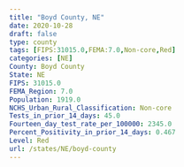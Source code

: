 ```yaml
---
title: "Boyd County, NE"
date: 2020-10-28
draft: false
type: county
tags: [FIPS:31015.0,FEMA:7.0,Non-core,Red]
categories: [NE]
County: Boyd County
State: NE
FIPS: 31015.0
FEMA_Region: 7.0
Population: 1919.0
NCHS_Urban_Rural_Classification: Non-core
Tests_in_prior_14_days: 45.0
Fourteen_day_test_rate_per_100000: 2345.0
Percent_Positivity_in_prior_14_days: 0.467
Level: Red
url: /states/NE/boyd-county
---
```



